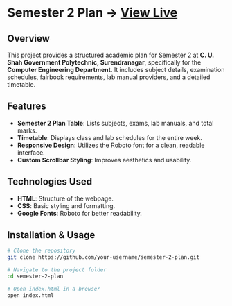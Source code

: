 # Semester 2 Plan -> [View Live](https://shivam-pandya-8118.github.io/CUSP_07_Sem_02_Plan_TimeTable/)

## Overview

This project provides a structured academic plan for Semester 2 at **C. U. Shah Government Polytechnic, Surendranagar**, specifically for the **Computer Engineering Department**. It includes subject details, examination schedules, fairbook requirements, lab manual providers, and a detailed timetable.

## Features

- **Semester 2 Plan Table**: Lists subjects, exams, lab manuals, and total marks.
- **Timetable**: Displays class and lab schedules for the entire week.
- **Responsive Design**: Utilizes the Roboto font for a clean, readable interface.
- **Custom Scrollbar Styling**: Improves aesthetics and usability.

## Technologies Used

- **HTML**: Structure of the webpage.
- **CSS**: Basic styling and formatting.
- **Google Fonts**: Roboto for better readability.

## Installation & Usage

```bash
# Clone the repository
git clone https://github.com/your-username/semester-2-plan.git

# Navigate to the project folder
cd semester-2-plan

# Open index.html in a browser
open index.html
```
